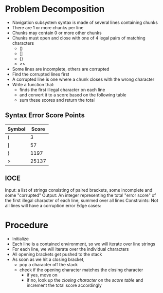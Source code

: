 # Problem Decomposition
- Navigation subsystem syntax is made of several lines containing chunks
- There are 1 or more chunks per line
- Chunks may contain 0 or more other chunks
- Chunks must open and close with one of 4 legal pairs of matching characters
  - ()
  - []
  - {}
  - <>
- Some lines are incomplete, others are corrupted
- Find the corrupted lines first
- A corrupted line is one where a chunk closes with the wrong character
- Write a function that:
  - finds the first illegal character on each line
  - and convert it to a score based on the following table
  - sum these scores and return the total
## Syntax Error Score Points
| Symbol | Score |
| -- | -- |
| ) | 3 |
| ] | 57 |
| } | 1197 |
| > | 25137 |

## IOCE
Input: a list of strings consisting of paired brackets, some incomplete and some "corrupted"
Output: An integer representing the total "error score" of the first illegal character of each line, summed over all lines
Constraints: Not all lines will have a corruption error
Edge cases:


# Procedure
- Initialize 
- Each line is a contained environment, so we will iterate over line strings
- For each line, we will iterate over the individual characters
- All opening brackets get pushed to the stack
- As soon as we hit a closing bracket,
  - pop a character off the stack
  - check if the opening character matches the closing character
    - if yes, move on
    - if no, look up the _closing character_ on the _score table_ and increment the total score accordingly